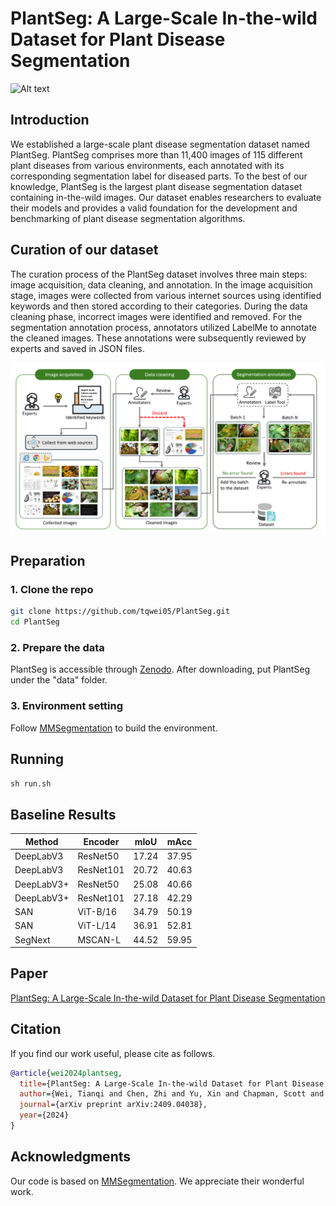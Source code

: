 # PlantSeg: A Large-Scale In-the-wild Dataset for Plant Disease Segmentation
![Alt text](image/seg_samples.png "PlantSeg-logo")





## Introduction
We established a large-scale plant disease segmentation dataset named PlantSeg. PlantSeg comprises more than 11,400 images of 115 different plant diseases from various environments, each annotated with its corresponding segmentation label for diseased parts. To the best of our knowledge, PlantSeg is the largest plant disease segmentation dataset containing in-the-wild images. Our dataset enables researchers to evaluate their models and provides a valid foundation for the development and benchmarking of plant disease segmentation algorithms.

## Curation of our dataset
The curation process of the PlantSeg dataset involves three main steps: image acquisition, data cleaning, and annotation. In the image acquisition stage, images were collected from various internet sources using identified keywords and then stored according to their categories. During the data cleaning phase, incorrect images were identified and removed. For the segmentation annotation process, annotators utilized LabelMe to annotate the cleaned images. These annotations were subsequently reviewed by experts and saved in JSON files.
<div align="center">
  <img width=800 src="image/workflow7.png"/>
</div>





## Preparation
### 1. Clone the repo
```bash
git clone https://github.com/tqwei05/PlantSeg.git
cd PlantSeg
```
### 2. Prepare the data
PlantSeg is accessible through [Zenodo](https://zenodo.org/records/13762907). After downloading, put PlantSeg under the "data" folder.


### 3. Environment setting
Follow [MMSegmentation](https://github.com/open-mmlab/mmsegmentation/blob/main/docs/en/get_started.md#installation) to build the environment.





## Running
```python
sh run.sh
```



##  Baseline Results



Method               | Encoder | mIoU | mAcc 
---                  | ---  | ---   | ---                  
DeepLabV3  |   ResNet50  | 17.24 | 37.95 
DeepLabV3  |   ResNet101  | 20.72 | 40.63 
DeepLabV3+  |   ResNet50  | 25.08  |  40.66
DeepLabV3+  |   ResNet101  | 27.18  | 42.29 
SAN  |   ViT-B/16  |  34.79 |  50.19
SAN  |   ViT-L/14  |  36.91 | 52.81  
SegNext   | MSCAN-L |  44.52  |  59.95 |  

## Paper
[PlantSeg: A Large-Scale In-the-wild Dataset for Plant Disease Segmentation](https://arxiv.org/abs/2409.04038)

## Citation
If you find our work useful, please cite as follows.

```BibTeX
@article{wei2024plantseg,
  title={PlantSeg: A Large-Scale In-the-wild Dataset for Plant Disease Segmentation},
  author={Wei, Tianqi and Chen, Zhi and Yu, Xin and Chapman, Scott and Melloy, Paul and Huang, Zi},
  journal={arXiv preprint arXiv:2409.04038},
  year={2024}
}
```




## Acknowledgments

Our code is based on [MMSegmentation](https://github.com/open-mmlab/mmsegmentation). We appreciate their wonderful work.


